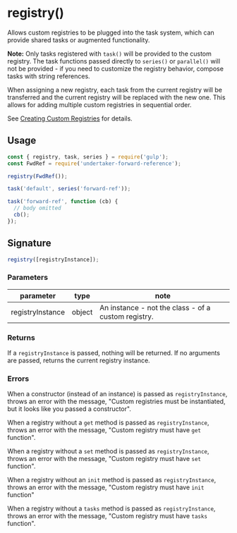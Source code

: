 # registry()

Allows custom registries to be plugged into the task system, which can provide shared tasks or augmented functionality.

**Note:** Only tasks registered with `task()` will be provided to the custom registry. The task functions passed directly to `series()` or `parallel()` will not be provided - if you need to customize the registry behavior, compose tasks with string references.

When assigning a new registry, each task from the current registry will be transferred and the current registry will be replaced with the new one. This allows for adding multiple custom registries in sequential order.

See [Creating Custom Registries](/advanced/creating-custom-registries) for details.

## Usage

```js
const { registry, task, series } = require('gulp');
const FwdRef = require('undertaker-forward-reference');

registry(FwdRef());

task('default', series('forward-ref'));

task('forward-ref', function (cb) {
  // body omitted
  cb();
});
```

## Signature

```js
registry([registryInstance]);
```

### Parameters

|    parameter     |  type  | note                                                |
| :--------------: | :----: | --------------------------------------------------- |
| registryInstance | object | An instance - not the class - of a custom registry. |

### Returns

If a `registryInstance` is passed, nothing will be returned. If no arguments are passed, returns the current registry instance.

### Errors

When a constructor (instead of an instance) is passed as `registryInstance`, throws an error with the message, "Custom registries must be instantiated, but it looks like you passed a constructor".

When a registry without a `get` method is passed as `registryInstance`, throws an error with the message, "Custom registry must have `get` function".

When a registry without a `set` method is passed as `registryInstance`, throws an error with the message, "Custom registry must have `set` function".

When a registry without an `init` method is passed as `registryInstance`, throws an error with the message, "Custom registry must have `init` function"

When a registry without a `tasks` method is passed as `registryInstance`, throws an error with the message, "Custom registry must have `tasks` function".
